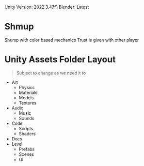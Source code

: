 Unity Version: 2022.3.47f1
Blender: Latest
# Shmup
 Shump with color based mechanics
 Trust is given with other player

# Unity Assets Folder Layout
> Subject to change as we need it to
- Art
    - Physics
    - Materials
    - Models
    - Textures
- Audio 
    - Music
    - Sounds 
- Code
    - Scripts
    - Shaders
- Docs
- Level
    - Prefabs
    - Scenes
    - UI

